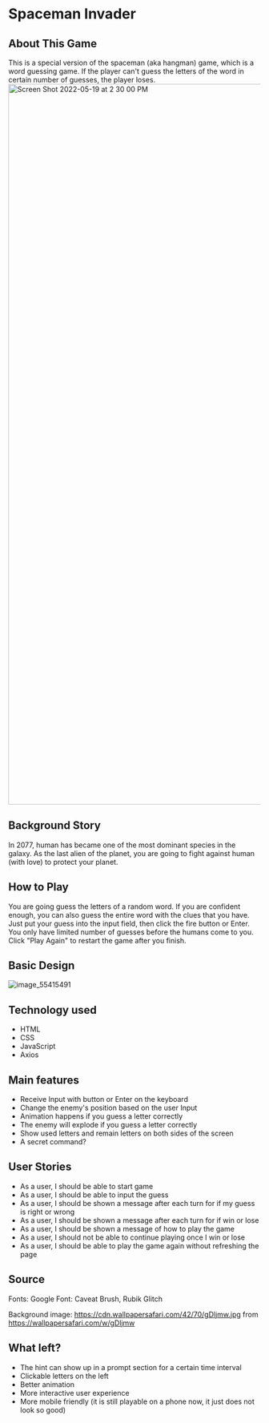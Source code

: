 # Spaceman Invader
## About This Game

This is a special version of the spaceman (aka hangman) game, which is a word guessing game. If the player can't guess the letters of the word in certain number of guesses, the player loses.
<img width="1440" alt="Screen Shot 2022-05-19 at 2 30 00 PM" src="https://user-images.githubusercontent.com/104039077/169392831-2e14d356-ab61-4bac-90bf-ccaa04082ef8.png">



## Background Story

In 2077, human has became one of the most dominant species in the galaxy.
As the last alien of the planet, you are going to fight against human (with love) to protect your planet.

## How to Play
You are going guess the letters of a random word. If you are confident enough, you can also guess the entire word with the clues that you have. Just put your guess into the input field, then click the fire button or Enter. You only have limited number of guesses before the humans come to you. Click "Play Again" to restart the game after you finish.



## Basic Design


![image_55415491](https://user-images.githubusercontent.com/104039077/169392659-eeea2b47-ad5a-48d0-8ab1-b15d8d504830.JPG)





## Technology used

- HTML
- CSS
- JavaScript
- Axios



## Main features

- Receive Input with button or Enter on the keyboard
- Change the enemy's position based on the user Input
- Animation happens if you guess a letter correctly
- The enemy will explode if you guess a letter correctly
- Show used letters and remain letters on both sides of the screen
- A secret command?



## User Stories

- As a user, I should be able to start game
- As a user, I should be able to input the guess
- As a user, I should be shown a message after each turn for if my guess is right or wrong
- As a user, I should be shown a message after each turn for if win or lose
- As a user, I should be shown a message of how to play the game
- As a user, I should not be able to continue playing once I win or lose
- As a user, I should be able to play the game again without refreshing the page

## Source

Fonts: Google Font: Caveat Brush, Rubik Glitch

Background image:  https://cdn.wallpapersafari.com/42/70/gDljmw.jpg from https://wallpapersafari.com/w/gDljmw

## What left?

- The hint can show up in a prompt section for a certain time interval
- Clickable letters on the left
- Better animation
- More interactive user experience
- More mobile friendly (it is still playable on a phone now, it just does not look so good)

